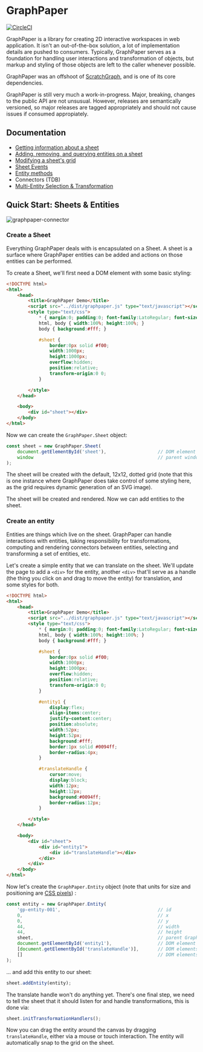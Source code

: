 # GraphPaper

[![CircleCI](https://circleci.com/gh/aautar/graphpaper.svg?style=svg)](https://circleci.com/gh/aautar/graphpaper)

GraphPaper is a library for creating 2D interactive workspaces in web application. It isn't an out-of-the-box solution, a lot of implementation details are pushed to consumers. Typically, GraphPaper serves as a foundation for handling user interactions and transformation of objects, but markup and styling of those objects are left to the caller whenever possible.

GraphPaper was an offshoot of [ScratchGraph](https://scratchgraph.com), and is one of its core dependencies.

GraphPaper is still very much a work-in-progress. Major, breaking, changes to the public API are not unsusual. However, releases are semantically versioned, so major releases are tagged appropriately and should not cause issues if consumed appropiately.

## Documentation

- [Getting information about a sheet](docs/sheet-get-info.md)
- [Adding, removing, and querying entities on a sheet](docs/sheet-query-entities.md)
- [Modifying a sheet's grid](docs/sheet-modify-grid.md)
- [Sheet Events](docs/sheet-events.md)
- [Entity methods](docs/entity-methods.md)
- Connectors (TDB)
- [Multi-Entity Selection & Transformation](docs/multi-selection-transformation.md)


## Quick Start: Sheets & Entities

![graphpaper-connector](https://user-images.githubusercontent.com/12861733/33002147-358957a8-cd80-11e7-89ae-1b211c0eb2db.png)


### Create a Sheet

Everything GraphPaper deals with is encapsulated on a Sheet. A sheet is a surface where GraphPaper entities can be added and actions on those entities can be performed.

To create a Sheet, we'll first need a DOM element with some basic styling:

```html
<!DOCTYPE html>
<html>
    <head>
        <title>GraphPaper Demo</title>
        <script src="../dist/graphpaper.js" type="text/javascript"></script>
        <style type="text/css">
            * { margin:0; padding:0; font-family:LatoRegular; font-size:14px; font-weight:normal; box-sizing:border-box; }
            html, body { width:100%; height:100%; }
            body { background:#fff; }

            #sheet {
                border:0px solid #f00; 
                width:1000px; 
                height:1000px; 
                overflow:hidden; 
                position:relative; 
                transform-origin:0 0;
            }

        </style>
    </head>

    <body>
        <div id="sheet"></div>
    </body>
</html>
```

Now we can create the `GraphPaper.Sheet` object:

```javascript
const sheet = new GraphPaper.Sheet(
    document.getElementById('sheet'),                   // DOM element of the Sheet
    window                                              // parent window 
);
```

The sheet will be created with the default, 12x12, dotted grid (note that this is one instance where GraphPaper does take control of some styling here, as the grid requires dynamic generation of an SVG image).

The sheet will be created and rendered. Now we can add entities to the sheet.

### Create an entity

Entities are things which live on the sheet. GraphPaper can handle interactions with entities, taking responsibility for transformations, computing and rendering connectors between entities, selecting and transforming a set of entities, etc.

Let's create a simple entity that we can translate on the sheet. We'll update the page to add a `<div>` for the entity, another `<div>` that'll serve as a handle (the thing you click on and drag to move the entity) for translation, and some styles for both.

```html
<!DOCTYPE html>
<html>
    <head>
        <title>GraphPaper Demo</title>
        <script src="../dist/graphpaper.js" type="text/javascript"></script>
        <style type="text/css">
            * { margin:0; padding:0; font-family:LatoRegular; font-size:14px; font-weight:normal; box-sizing:border-box; }
            html, body { width:100%; height:100%; }
            body { background:#fff; }

            #sheet {
                border:0px solid #f00; 
                width:1000px; 
                height:1000px; 
                overflow:hidden; 
                position:relative; 
                transform-origin:0 0;
            }

            #entity1 { 
                display:flex; 
                align-items:center; 
                justify-content:center; 
                position:absolute; 
                width:52px; 
                height:52px; 
                background:#fff; 
                border:1px solid #0094ff; 
                border-radius:4px; 
            }

            #translateHandle { 
                cursor:move; 
                display:block; 
                width:12px; 
                height:12px; 
                background:#0094ff; 
                border-radius:12px; 
            }

        </style>
    </head>

    <body>
        <div id="sheet">
            <div id="entity1">
                <div id="translateHandle"></div>
            </div>
        </div>
    </body>
</html>
```

Now let's create the `GraphPaper.Entity` object (note that units for size and positioning are [CSS pixels](https://www.w3.org/TR/CSS2/syndata.html#length-units))
:

```javascript
const entity = new GraphPaper.Entity(
    'gp-entity-001',                                    // id
    0,                                                  // x        
    0,                                                  // y
    44,                                                 // width
    44,                                                 // height
    sheet,                                              // parent GraphPaper.Sheet
    document.getElementById('entity1'),                 // DOM element for the entity
    [document.getElementById('translateHandle')],       // DOM elements for the object's translation handles
    []                                                  // DOM elements for the object's resize handles
);
```

... and add this entity to our sheet:

```javascript
sheet.addEntity(entity);
```

The translate handle won't do anything yet. There's one final step, we need to tell the sheet that it should listen for and handle transformations, this is done via:

```javascript
sheet.initTransformationHandlers();
```

Now you can drag the entity around the canvas by dragging `translateHandle`, either via a mouse or touch interaction. The entity will automatically snap to the grid on the sheet.

